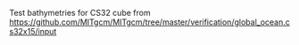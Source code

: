 Test bathymetries for CS32 cube from https://github.com/MITgcm/MITgcm/tree/master/verification/global_ocean.cs32x15/input


